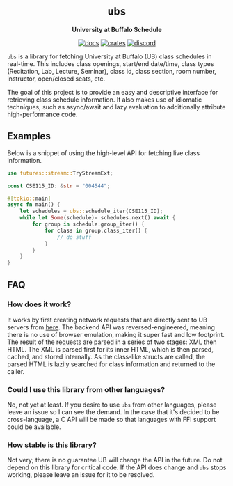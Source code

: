 <div align="center">
  <h1><code>ubs</code></h1>
  <p><strong>University at Buffalo Schedule</strong></p>
  <p>
    <a href="https://docs.rs/ubs/0.0.0/ubs/"><img src="https://img.shields.io/readthedocs/ubs" alt="docs" /></a>
    <a href="https://crates.io/crates/ubs"><img src="https://img.shields.io/crates/v/ubs" alt="crates" /></a>
    <a href="https://discord.gg/w9Bc6xH7uC"><img src="https://img.shields.io/discord/834969350061424660?label=discord" alt="discord" /></a>
  </p>
</div>

`ubs` is a library for fetching University at Buffalo (UB) class schedules in real-time. This includes class openings, start/end date/time, class types (Recitation, Lab, Lecture, Seminar), class id, class section, room number, instructor, open/closed seats, etc.

The goal of this project is to provide an easy and descriptive interface for retrieving class schedule information. It also makes use of idiomatic techniques, such as async/await and lazy evaluation to additionally attribute high-performance code.

## Examples
Below is a snippet of using the high-level API for fetching live class information.
```rust
use futures::stream::TryStreamExt;

const CSE115_ID: &str = "004544";

#[tokio::main]
async fn main() {
    let schedules = ubs::schedule_iter(CSE115_ID);
    while let Some(schedule)= schedules.next().await {
        for group in schedule.group_iter() {
            for class in group.class_iter() {
                // do stuff
            }
        }
    }
}
```

## FAQ

### How does it work?
It works by first creating network requests that are directly sent to UB servers from [here](https://www.pub.hub.buffalo.edu/). The backend API was reversed-engineered, meaning there is no use of browser emulation, making it super fast and low footprint. The result of the requests are parsed in a series of two stages: XML then HTML. The XML is parsed first for its inner HTML, which is then parsed, cached, and stored internally. As the class-like structs are called, the parsed HTML is lazily searched for class information and returned to the caller.

### Could I use this library from other languages?
No, not yet at least. If you desire to use `ubs` from other languages, please leave an issue so I can see the demand. In the case that it's decided to be cross-language, a C API will be made so that languages with FFI support could be available.

### How stable is this library?
Not very; there is no guarantee UB will change the API in the future. Do not depend on this library for critical code. If the API does change and `ubs` stops working, please leave an issue for it to be resolved.

